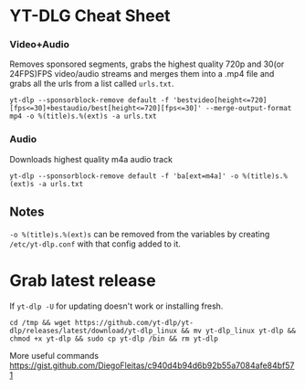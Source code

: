# YT-DLG Cheat Sheet

### Video+Audio
Removes sponsored segments, grabs the highest quality 720p and 30(or 24FPS)FPS video/audio streams and merges them into a .mp4 file and grabs all the urls from a list called `urls.txt`.  
```
yt-dlp --sponsorblock-remove default -f 'bestvideo[height<=720][fps<=30]+bestaudio/best[height<=720][fps<=30]' --merge-output-format mp4 -o %(title)s.%(ext)s -a urls.txt
```
### Audio
Downloads highest quality m4a audio track
```
yt-dlp --sponsorblock-remove default -f 'ba[ext=m4a]' -o %(title)s.%(ext)s -a urls.txt
```
## Notes
`-o %(title)s.%(ext)s` can be removed from the variables by creating `/etc/yt-dlp.conf` with that config added to it.

# Grab latest release
If `yt-dlp -U` for updating doesn't work or installing fresh.
```
cd /tmp && wget https://github.com/yt-dlp/yt-dlp/releases/latest/download/yt-dlp_linux && mv yt-dlp_linux yt-dlp && chmod +x yt-dlp && sudo cp yt-dlp /bin && rm yt-dlp
```
More useful commands  
https://gist.github.com/DiegoFleitas/c940d4b94d6b92b55a7084afe84bf571
